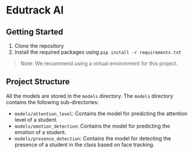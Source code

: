 # Edutrack AI

## Getting Started

1. Clone the repository
2. Install the required packages using `pip install -r requirements.txt`

> Note: We recommend using a virtual environment for this project.

## Project Structure

All the models are stored in the `models` directory. The `models` directory contains the following sub-directories:
- `models/attention_level`: Contains the model for predicting the attention level of a student.
- `models/emotion_detection`: Contains the model for predicting the emotion of a student.
- `models/presence_detection`: Contains the model for detecting the presence of a student in the class based on face tracking.
